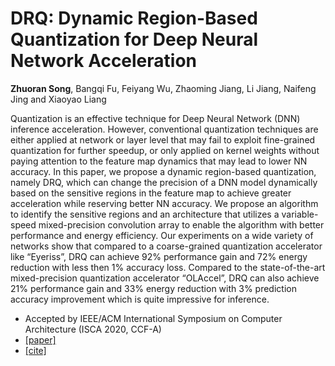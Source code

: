 # DRQ: Dynamic Region-Based Quantization for Deep Neural Network Acceleration

**Zhuoran Song**, Bangqi Fu, Feiyang Wu, Zhaoming Jiang, Li Jiang, Naifeng Jing and Xiaoyao Liang


Quantization is an effective technique for Deep Neural Network (DNN) inference acceleration. However, conventional quantization techniques are either applied at network or layer level that may fail to exploit fine-grained quantization for further speedup, or only applied on kernel weights without paying attention to the feature map dynamics that may lead to lower NN accuracy. In this paper, we propose a dynamic region-based quantization, namely DRQ, which can change the precision of a DNN model dynamically based on the sensitive regions in the feature map to achieve greater acceleration while reserving better NN accuracy. We propose an algorithm to identify the sensitive regions and an architecture that utilizes a variable-speed mixed-precision convolution array to enable the algorithm with better performance and energy efficiency. Our experiments on a wide variety of networks show that compared to a coarse-grained quantization accelerator like “Eyeriss”, DRQ can achieve 92% performance gain and 72% energy reduction with less then 1% accuracy loss. Compared to the state-of-the-art mixed-precision quantization accelerator “OLAccel”, DRQ can also achieve 21% performance gain and 33% energy reduction with 3% prediction accuracy improvement which is quite impressive for inference.

* Accepted by IEEE/ACM International Symposium on Computer Architecture (ISCA 2020, CCF-A)
* [[paper]](https://ieeexplore.ieee.org/abstract/document/9138970/)
* [[cite]](https://scholar.googleusercontent.com/scholar.bib?q=info:5qo1so7Pk6gJ:scholar.google.com/&output=citation&scisdr=CgVK0WDnEPjT2KL2L28:AAGBfm0AAAAAYjPwN2-ENh4wifLnJQ3nL1K4zFuPZfQo&scisig=AAGBfm0AAAAAYjPwN2fjUEbYnZNS6esGLQe7T5HpVfZD&scisf=4&ct=citation&cd=-1&hl=zh-CN)